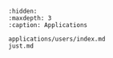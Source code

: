 ```{include} ../README.md

```

```{toctree}
:hidden:
:maxdepth: 3
:caption: Applications

applications/users/index.md
just.md
```
